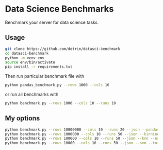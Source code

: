# Data Science Benchmarks
Benchmark your server for data science tasks.

## Usage
```bash
git clone https://github.com/detrin/datasci-benchmark
cd datasci-benchmark
python -m venv env
source env/bin/activate
pip install -r requirements.txt
```
Then run particular benchmark file with
```bash
python pandas_benchmark.py --rows 1000 --cols 10
```
or run all benchmarks with
```bash
python benchmark.py --rows 1000 --cols 10 --runs 10
```

## My options
```bash
python benchmark.py --rows 10000000 --cols 10 --runs 20 --json --pandas --polars --xgboost --lightgbm --name M1
python benchmark.py --rows 1000000 --cols 10 --runs 50 --json --binning --logreg --name M1
python benchmark.py --rows 100000 --cols 10 --runs 50 --json --knn --name M1
python benchmark.py --rows 10000 --cols 10 --runs 50 --json --svm --torch --name M1
```
